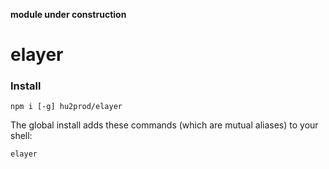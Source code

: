 **module under construction**
# elayer
### Install

    npm i [-g] hu2prod/elayer

The global install adds these commands (which are mutual aliases) to your shell:

    elayer
